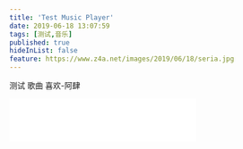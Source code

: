 ```yaml
---
title: 'Test Music Player'
date: 2019-06-18 13:07:59
tags: [测试,音乐]
published: true
hideInList: false
feature: https://www.z4a.net/images/2019/06/18/seria.jpg
---
```

测试 歌曲 喜欢-阿肆


<!-- more -->


<iframe frameborder="0" border="1" 
            marginwidth="0" marginheight="0" 
            width=333 height=77 
            src="//music.163.com/outchain/player?type=2&id=526464145&auto=0&height=66">
    </iframe>
